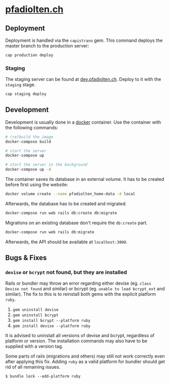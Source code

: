 # [pfadiolten.ch](https://pfadiolten.ch)

## Deployment
Deployment is handled via the `capistrano` gem.
This command deploys the master branch to the production server:
```bash
cap production deploy
```

### Staging
The staging server can be found at [dev.pfadiolten.ch](https://dev.pfadiolten.ch).
Deploy to it with the `staging` stage.
```bash
cap staging deploy
```

## Development
Development is usually done in a [docker](https://www.docker.com) container.
Use the container with the following commands:
```bash
# (re)build the image
docker-compose build

# start the server
docker-compose up

# start the server in the background
docker-compose up -d
```
The container saves its database in an external volume.
It has to be created before first using the website:
```bash
docker volume create --name pfadiolten_home-data -d local
``` 
Afterwards, the database has to be created and migrated.
```bash
docker-compose run web rails db:create db:migrate
```
Migrations on an existing database don't require the `db:create` part.
```bash
docker-compose run web rails db:migrate
```
Afterwards, the API should be available at `localhost:3000`.

## Bugs & Fixes
### `devise` or `bcrypt` not found, but they are installed  
Rails or bundler may throw an error regarding either devise (eg. `class Devise not found` and similar) or bcrypt (eg. `unable to load bcrypt_ext` and similar).
The fix to this is to reinstall both gems with the explicit platform `ruby`.

1. `gem uninstall devise`
2. `gem uninstall bcrypt`
3. `gem install bcrypt --platform ruby`
4. `gem install devise --platform ruby`

It is advised to uninstall all versions of devise and bcrypt, regardless of platform or version.
The installation commands may also have to be supplied with a version tag.

Some parts of rails (migrations and others) may still not work correctly even after applying this fix.
Adding `ruby` as a valid platform for bundler should get rid of all remaining issues.

```
$ bundle lock --add-platform ruby
```